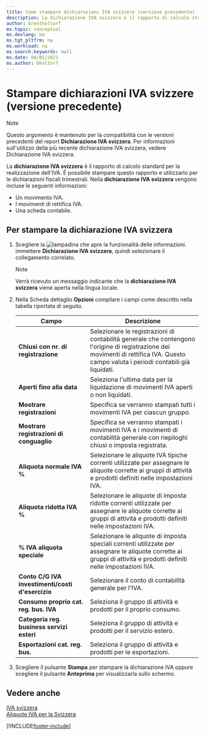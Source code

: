 ```yaml
---
title: Come stampare dichiarazioni IVA svizzere (versione precedente)
description: La dichiarazione IVA svizzera è il rapporto di calcolo standard per la realizzazione dell'IVA. È possibile stampare questo rapporto e utilizzarlo per le dichiarazioni fiscali trimestrali.
author: brentholtorf
ms.topic: conceptual
ms.devlang: na
ms.tgt_pltfrm: na
ms.workload: na
ms.search.keywords: null
ms.date: 04/01/2021
ms.author: bholtorf
---
```

# <a name="print-swiss-vat-statements-older-version"></a>Stampare dichiarazioni IVA svizzere (versione precedente)

> [!NOTE]  
>  Questo argomento è mantenuto per la compatibilità con le versioni precedenti del report **Dichiarazione IVA svizzera**. Per informazioni sull'utilizzo della più recente dichiarazione IVA svizzera, vedere Dichiarazione IVA svizzera.  

La **dichiarazione IVA svizzera** è il rapporto di calcolo standard per la realizzazione dell'IVA. È possibile stampare questo rapporto e utilizzarlo per le dichiarazioni fiscali trimestrali. Nella **dichiarazione IVA svizzera** vengono incluse le seguenti informazioni:  

- Un movimento IVA.  
- I movimenti di rettifica IVA.  
- Una scheda contabile.  

## <a name="to-print-the-swiss-vat-statement"></a>Per stampare la dichiarazione IVA svizzera

1.  Scegliere la ![lampadina che apre la funzionalità delle informazioni.](../../media/ui-search/search_small.png "Informazioni sull'operazione che si desidera eseguire") immettere **Dichiarazione IVA svizzera**, quindi selezionare il collegamento correlato.  

    > [!NOTE]  
    >  Verrà ricevuto un messaggio indicante che la **dichiarazione IVA svizzera** viene aperta nella lingua locale.  

2.  Nella Scheda dettaglio **Opzioni** compilare i campi come descritto nella tabella riportata di seguito.  

    |Campo|Descrizione|  
    |---------------------------------|---------------------------------------|  
    |**Chiusi con nr. di registrazione**|Selezionare le registrazioni di contabilità generale che contengono l'origine di registrazione dei movimenti di rettifica IVA. Questo campo valuta i periodi contabili già liquidati.|  
    |**Aperti fino alla data**|Seleziona l'ultima data per la liquidazione di movimenti IVA aperti o non liquidati.|  
    |**Mostrare registrazioni**|Specifica se verranno stampati tutti i movimenti IVA per ciascun gruppo.|  
    |**Mostrare registrazioni di conguaglio**|Specifica se verranno stampati i movimenti IVA e i movimenti di contabilità generale con riepiloghi chiusi o imposta registrata.|  
    |**Aliquota normale IVA %**|Selezionare le aliquote IVA tipiche correnti utilizzate per assegnare le aliquote corrette ai gruppi di attività e prodotti definiti nelle impostazioni IVA.|  
    |**Aliquota ridotta IVA %**|Selezionare le aliquote di imposta ridotte correnti utilizzate per assegnare le aliquote corrette ai gruppi di attività e prodotti definiti nelle impostazioni IVA.|  
    |**% IVA aliquota speciale**|Selezionare le aliquote di imposta speciali correnti utilizzate per assegnare le aliquote corrette ai gruppi di attività e prodotti definiti nelle impostazioni IVA.|  
    |**Conto C/G IVA investimenti/costi d'esercizio**|Selezionare il conto di contabilità generale per l'IVA.|  
    |**Consumo proprio cat. reg. bus. IVA**|Seleziona il gruppo di attività e prodotti per il proprio consumo.|  
    |**Categoria reg. business servizi esteri**|Seleziona il gruppo di attività e prodotti per il servizio estero.|  
    |**Esportazioni cat. reg. bus.**|Seleziona il gruppo di attività e prodotti per le esportazioni.|  

3.  Scegliere il pulsante **Stampa** per stampare la dichiarazione IVA oppure scegliere il pulsante **Anteprima** per visualizzarla sullo schermo.  

## <a name="see-also"></a>Vedere anche
 [IVA svizzera](swiss-value-added-tax.md)   
 [Aliquote IVA per la Svizzera](vat-rates-for-switzerland.md)


[!INCLUDE[footer-include](../../includes/footer-banner.md)]

